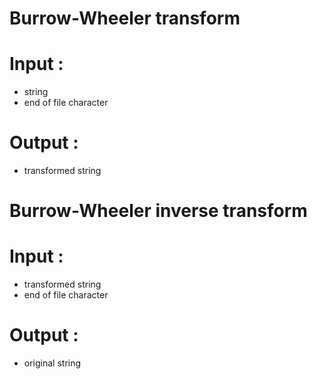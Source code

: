 # Burrow-Wheeler transform

# Input :
  - string
  - end of file character
  
# Output :
  - transformed string
  
  
# Burrow-Wheeler inverse transform

# Input :
  - transformed string
  - end of file character
  
# Output :
  - original string
